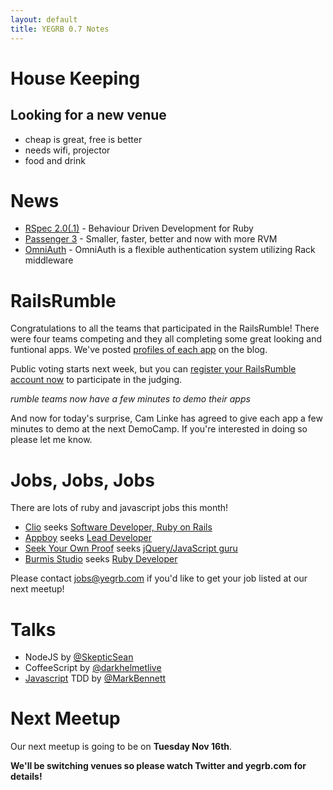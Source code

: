 ```yaml
---
layout: default
title: YEGRB 0.7 Notes
---
```


House Keeping
=============

Looking for a new venue
-----------------------

- cheap is great, free is better
- needs wifi, projector
- food and drink


News
====

- [RSpec 2.0(.1)](http://github.com/rspec/rspec) - Behaviour Driven Development for Ruby
- [Passenger 3](http://blog.phusion.nl/2010/10/18/phusion-passenger-3-0-0-final-released/) - Smaller, faster, better and now with more RVM
- [OmniAuth](http://github.com/intridea/omniauth) - OmniAuth is a flexible authentication system utilizing Rack middleware

RailsRumble
===========

Congratulations to all the teams that participated in the RailsRumble!  There were four teams competing and they all completing some great looking and funtional apps.  We've posted [profiles of each app](http://yegrb.com/2010/10/18/These-are-your-rumble-apps/) on the blog.

Public voting starts next week, but you can [register your RailsRumble account now](http://railsrumble.com/login) to participate in the judging.

*rumble teams now have a few minutes to demo their apps*

And now for today's surprise, Cam Linke has agreed to give each app a few minutes to demo at the next DemoCamp.  If you're interested in doing so please let me know.


Jobs, Jobs, Jobs
=================

There are lots of ruby and javascript jobs this month!

- [Clio](http://www.goclio.com/) seeks [Software Developer, Ruby on Rails](http://jobs.37signals.com/jobs/7583)
- [Appboy](http://appboy.com/) seeks [Lead Developer](http://www.startuphire.com/search/details.php?job=106718)
- [Seek Your Own Proof](http://www.seekyourownproof.com/) seeks [jQuery/JavaScript guru](http://www.seekyourownproof.com/public/contact-us.aspx)
- [Burmis Studio](http://burmis.ca) seeks [Ruby Developer](http://www.burmis.ca/#contact)

Please contact jobs@yegrb.com if you'd like to get your job listed at our next meetup!

Talks
=====
* NodeJS by [@SkepticSean](http://twitter.com/SkepticSean)
* CoffeeScript by [@darkhelmetlive](http://twitter.com/darkhelmetlive)
* [Javascript](http://github.com/MarkBennett/IntroToJsTdd) TDD by [@MarkBennett](http://twitter.com/MarkBennett)


Next Meetup
===========

Our next meetup is going to be on **Tuesday Nov 16th**.

**We'll be switching venues so please watch Twitter and yegrb.com for details!**
